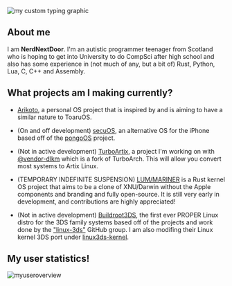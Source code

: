 ![my custom typing graphic](https://readme-typing-svg.herokuapp.com/?font=Ubuntu&size=44&duration=2000&pause=1000&color=F3C0FB&repeat=false&random=false&height=70&width=500&lines=Welcome+to+my+profile!)
## About me
I am **NerdNextDoor**. I'm an autistic programmer teenager from Scotland who is hoping to get into University to do CompSci after high school and also has some experience in (not much of any, but a bit of) Rust, Python, Lua, C, C++ and Assembly.

## What projects am I making currently?
- [Arikoto](https://github.com/IAmTheNerdNextDoor/arikoto), a personal OS project that is inspired by and is aiming to have a similar nature to ToaruOS. 

- (On and off development) [secuOS](https://github.com/IAmTheNerdNextDoor/secuOS), an alternative OS for the iPhone based off of the [pongoOS](https://github.com/checkra1n/PongoOS) project.

- (Not in active development) [TurboArtix](https://github.com/IAmTheNerdNextDoor/turboartix), a project I'm working on with [@vendor-dlkm](https://github.com/vendor-dlkm) which is a fork of TurboArch. This will allow you convert most systems to Artix Linux.

- (TEMPORARY INDEFINITE SUSPENSION) [LUM/MARINER](https://github.com/IAmTheNerdNextDoor/LUM-MARINER) is a Rust kernel OS project that aims to be a clone of XNU/Darwin without the Apple components and branding and fully open-source. It is still very early in development, and contributions are highly appreciated!

- (Not in active development) [Buildroot3DS](https://github.com/IAmTheNerdNextDoor/Buildroot3DS), the first ever PROPER Linux distro for the 3DS family systems based off of the projects and work done by the ["linux-3ds"](https://github.com/linux-3ds) GitHub group. I am also modifing their Linux kernel 3DS port under [linux3ds-kernel](https://github.com/IAmTheNerdNextDoor/linux3ds-kernel).

## My user statistics!
![myuseroverview](https://github-readme-stats.vercel.app/api?username=IAmTheNerdNextDoor&show_icons=true&theme=dark)
